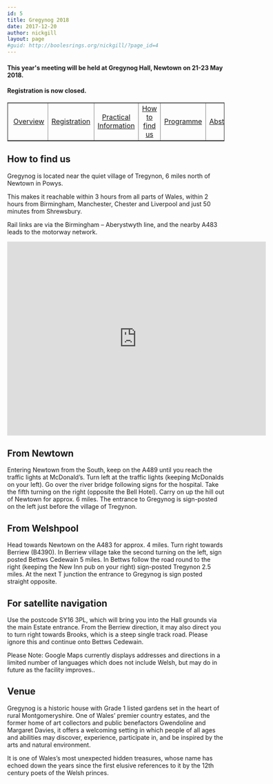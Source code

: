 ```yaml
---
id: 5
title: Gregynog 2018
date: 2017-12-20
author: nickgill
layout: page
#guid: http://boolesrings.org/nickgill/?page_id=4
---
```


#### This year's meeting will be held at Gregynog Hall, Newtown on 21-23 May 2018. 

#### Registration is now closed.

<style>
.tablelines table, .tablelines td, .tablelines th {
        border: 1px solid black;
        }
</style>



<p>
<table width="100%" border="1">
  <tr>
    <td align="center"> <a href = "gregynog2018">Overview</a> </td><td align="center">  <a href = "gregynog-registration">Registration</a> </td><td align="center">  <a href = "gregynog-practical">Practical Information</a> </td><td align="center"> <a href = "gregynog-how-to-find-us">How to find us</a> </td><td align="center"> <a href = "Gregynog2018timetable.pdf">Programme</a> </td><td align="center"> <a href = "Gregynog2018abstracts.pdf">Abstracts</a> </td></tr></table>

</p>

## How to find us

Gregynog is located near the quiet village of Tregynon, 6 miles north of Newtown in Powys.

This makes it reachable within 3 hours from all parts of Wales, within 2 hours from Birmingham, Manchester, Chester and Liverpool and just 50 minutes from Shrewsbury.

Rail links are via the Birmingham – Aberystwyth line, and the nearby A483 leads to the motorway network.

<iframe src="https://www.google.com/maps/embed?pb=!1m14!1m8!1m3!1d310573.5333607608!2d-3.332859!3d52.54509!3m2!1i1024!2i768!4f13.1!3m3!1m2!1s0x0%3A0x5a84d19531a096b7!2sGregynog+Hall!5e0!3m2!1ses-419!2sus!4v1512982882057" width="600" height="450" frameborder="0" style="border:0" allowfullscreen></iframe>

## From Newtown

Entering Newtown from the South, keep on the A489 until you reach the traffic lights at McDonald’s. Turn left at the traffic lights (keeping McDonalds on your left). Go over the river bridge following signs for the hospital. Take the fifth turning on the right (opposite the Bell Hotel). Carry on up the hill out of Newtown for approx. 6 miles. The entrance to Gregynog is sign-posted on the left just before the village of Tregynon.

## From Welshpool

Head towards Newtown on the A483 for approx. 4 miles. Turn right towards Berriew (B4390). In Berriew village take the second turning on the left, sign posted Bettws Cedewain 5 miles. In Bettws follow the road round to the right (keeping the New Inn pub on your right) sign-posted Tregynon 2.5 miles. At the next T junction the entrance to Gregynog is sign posted straight opposite.

## For satellite navigation

Use the postcode SY16 3PL, which will bring you into the Hall grounds via the main Estate entrance. From the Berriew direction, it may also direct you to turn right towards Brooks, which is a steep single track road. Please ignore this and continue onto Bettws Cedewain.

Please Note: Google Maps currently displays addresses and directions in a limited number of languages which does not include Welsh, but may do in future as the facility improves..

## Venue

Gregynog is a historic house with Grade 1 listed gardens set in the heart of rural Montgomeryshire. One of Wales’ premier country estates, and the former home of art collectors and public benefactors Gwendoline and Margaret Davies, it offers a welcoming setting in which people of all ages and abilities may discover, experience, participate in, and be inspired by the arts and natural environment.

It is one of Wales’s most unexpected hidden treasures, whose name has echoed down the years since the first elusive references to it by the 12th century poets of the Welsh princes.
